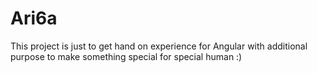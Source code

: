 # Ari6a

This project is just to get hand on experience for Angular with additional purpose to make something special for special human :)
